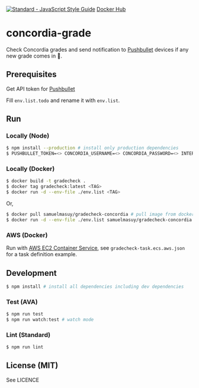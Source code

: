 [![Standard - JavaScript Style Guide](https://img.shields.io/badge/code%20style-standard-brightgreen.svg)](http://standardjs.com/)
[Docker Hub](https://hub.docker.com/r/samuelmasuy/gradecheck-concordia/)

# concordia-grade

Check Concordia grades and send notification to [Pushbullet](https://docs.pushbullet.com/) devices if any new grade comes in 💯.

## Prerequisites

Get API token for [Pushbullet](https://docs.pushbullet.com/)

Fill `env.list.todo` and rename it with `env.list`.

## Run

### Locally (Node)

```bash
$ npm install --production # install only production dependencies
$ PUSHBULLET_TOKEN=<> CONCORDIA_USERNAME=<> CONCORDIA_PASSWORD=<> INTERVAL_CHECK_M=<> npm start
```

### Locally (Docker)

```bash
$ docker build -t gradecheck .
$ docker tag gradecheck:latest <TAG>
$ docker run -d --env-file ./env.list <TAG>
```

Or,

```bash
$ docker pull samuelmasuy/gradecheck-concordia # pull image from docker hub
$ docker run -d --env-file ./env.list samuelmasuy/gradecheck-concordia:latest
```

### AWS (Docker)

Run with [AWS EC2 Container Service](https://aws.amazon.com/ecs/),
see `gradecheck-task.ecs.aws.json` for a task definition example.

## Development

```bash
$ npm install # install all dependencies including dev dependencies
```

### Test (AVA)

```bash
$ npm run test
$ npm run watch:test # watch mode
```

### Lint (Standard)

```bash
$ npm run lint
```

## License (MIT)

See LICENCE
